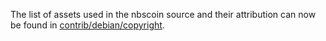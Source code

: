 The list of assets used in the nbscoin source and their attribution can now be found in [contrib/debian/copyright](../contrib/debian/copyright).

